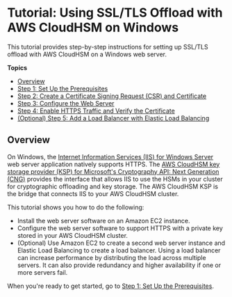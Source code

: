 # Tutorial: Using SSL/TLS Offload with AWS CloudHSM on Windows<a name="ssl-offload-windows"></a>

This tutorial provides step\-by\-step instructions for setting up SSL/TLS offload with AWS CloudHSM on a Windows web server\.

**Topics**
+ [Overview](#ssl-offload-windows-overview)
+ [Step 1: Set Up the Prerequisites](ssl-offload-prerequisites-windows.md)
+ [Step 2: Create a Certificate Signing Request \(CSR\) and Certificate](ssl-offload-windows-create-csr-and-certificate.md)
+ [Step 3: Configure the Web Server](ssl-offload-configure-web-server-windows.md)
+ [Step 4: Enable HTTPS Traffic and Verify the Certificate](ssl-offload-enable-traffic-and-verify-certificate-windows.md)
+ [\(Optional\) Step 5: Add a Load Balancer with Elastic Load Balancing](ssl-offload-add-load-balancing-windows.md)

## Overview<a name="ssl-offload-windows-overview"></a>

On Windows, the [Internet Information Services \(IIS\) for Windows Server](https://www.iis.net/) web server application natively supports HTTPS\. The [AWS CloudHSM key storage provider \(KSP\) for Microsoft's Cryptography API: Next Generation \(CNG\)](ksp-library.md) provides the interface that allows IIS to use the HSMs in your cluster for cryptographic offloading and key storage\. The AWS CloudHSM KSP is the bridge that connects IIS to your AWS CloudHSM cluster\.

This tutorial shows you how to do the following:
+ Install the web server software on an Amazon EC2 instance\.
+ Configure the web server software to support HTTPS with a private key stored in your AWS CloudHSM cluster\.
+ \(Optional\) Use Amazon EC2 to create a second web server instance and Elastic Load Balancing to create a load balancer\. Using a load balancer can increase performance by distributing the load across multiple servers\. It can also provide redundancy and higher availability if one or more servers fail\.

When you're ready to get started, go to [Step 1: Set Up the Prerequisites](ssl-offload-prerequisites-windows.md)\.